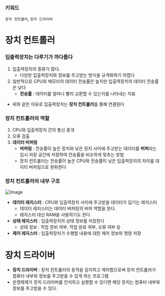 ### 키워드

`장치 컨트롤러`, `장치 드라이버`

# 장치 컨트롤러

### 입출력장치는 다루기가 까다롭다

1. 입출력장치의 종류가 많다.
   - 다양한 입출력장치와 정보를 주고받는 방식을 규격화하기 어렵다
2. 일반적으로 CPU와 메모리의 데이터 전송률은 높지만 입출력장치의 데이터 전송률은 낮다
   - **전송률** : 데이터를 얼마나 빨리 교환할 수 있는지를 나타내는 지표

- 위와 같은 이유로 입출력장치는 **장치 컨트롤러**를 통해 연결된다

### 장치 컨트롤러의 역할

1. CPU와 입출력장치 간의 통신 중개
2. 오류 검출
3. **데이터 버퍼링**
   - **버퍼링** : 전송률이 높은 장치와 낮은 장치 사이에 주고받는 데이터를 **버퍼**라는 임시 저장 공간에 저장하여 전송률을 비슷하게 맞추는 방법
   - 장치 컨트롤러는 전송률이 높은 CPU와 전송률이 낮은 입출력장치의 차이를 데이터 버퍼링으로 완화한다

### 장치 컨트롤러의 내부 구조

![Image](https://github.com/user-attachments/assets/885db480-25d7-490e-9190-ac4b9d6d8527)

- **데이터 레지스터** : CPU와 입출력장치 사이에 주고받을 데이터가 담기는 레지스터
  - 데이터 레지스터는 데이터 버퍼링의 버퍼 역할을 한다.
  - 레지스터 대신 RAM을 사용하기도 한다.
- **상태 레지스터** : 입출력장치의 상태 정보를 저장한다
  - 상태 정보 : 작업 준비 여부, 작업 완료 여부, 오류 여부 등
- **제어 레지스터** : 입출력장치가 수행할 내용에 대한 제어 정보와 명령 저장

# 장치 드라이버

- **장치 드라이버** : 장치 컨트롤러의 동작을 감지하고 제어함으로써 장치 컨트롤러가 컴퓨터 내부와 정보를 주고받을 수 있게 하는 프로그램
- 운영체제가 장치 드라이버를 인식하고 실행할 수 있다면 해당 장치는 컴퓨터 내부와 정보를 주고받을 수 있다.

